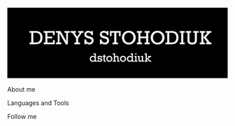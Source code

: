 ![Header](https://github.com/dstohodiuk/dstohodiuk/blob/main/assets/ds.png)


About me 

Languages and Tools 

Follow me 
